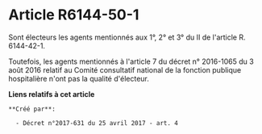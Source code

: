 # Article R6144-50-1

Sont électeurs les agents mentionnés aux 1°, 2° et 3° du II de l'article R. 6144-42-1.

Toutefois, les agents mentionnés à l'article 7 du décret n° 2016-1065 du 3 août 2016 relatif au Comité consultatif national
de la fonction publique hospitalière n'ont pas la qualité d'électeur.

**Liens relatifs à cet article**

	**Créé par**:

	  - Décret n°2017-631 du 25 avril 2017 - art. 4
